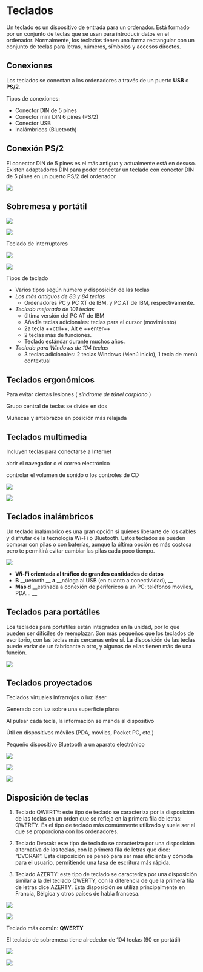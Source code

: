 # Teclados

Un teclado es un dispositivo de entrada para un ordenador. Está formado por un conjunto de teclas que se usan para introducir datos en el ordenador. Normalmente, los teclados tienen una forma rectangular con un conjunto de teclas para letras, números, símbolos y accesos directos.

## Conexiones

Los teclados se conectan a los ordenadores a través de un puerto **USB** o **PS/2**.

Tipos de conexiones:

* Conector DIN de 5 pines
* Conector mini DIN 6 pines \(PS/2\)
* Conector USB
* Inalámbricos \(Bluetooth\)

## Conexión PS/2

El conector DIN de 5 pines es el más antiguo y actualmente está en desuso\. Existen adaptadores DIN para poder conectar un teclado con conector DIN de 5 pines en un puerto PS/2 del ordenador

![](img/UD_10_-_Perif%C3%A9ricos_%28tema_completo%292.png)

## Sobremesa y portátil

![](img/UD_10_-_Perif%C3%A9ricos_%28tema_completo%293.png)

![](img/UD_10_-_Perif%C3%A9ricos_%28tema_completo%294.png)

Teclado de interruptores

![](img/UD_10_-_Perif%C3%A9ricos_%28tema_completo%295.png)

![](img/UD_10_-_Perif%C3%A9ricos_%28tema_completo%296.png)

Tipos de teclado

* Varios tipos según número y disposición de las teclas
* _Los más antiguos de 83 y 84 teclas_
  * Ordenadores PC y PC XT de IBM, y PC AT de IBM, respectivamente\.
* _Teclado mejorado de 101 teclas_
  * última versión del PC AT de IBM
  * Añadía teclas adicionales: teclas para el cursor \(movimiento\)
  * 2a tecla ++ctrl++, Alt e ++enter++
  * 2 teclas más de funciones\.
  * Teclado estándar durante muchos años\.
* _Teclado para Windows de 104 teclas_
  * 3 teclas adicionales: 2 teclas Windows \(Menú inicio\), 1 tecla de menú contextual

## Teclados ergonómicos

Para evitar ciertas lesiones \( _síndrome de túnel carpiano_ \)

Grupo central de teclas se divide en dos

Muñecas y antebrazos en posición más relajada

## Teclados multimedia

Incluyen teclas para conectarse a Internet

abrir el navegador o el correo electrónico

controlar el volumen de sonido o los controles de CD

![](img/UD_10_-_Perif%C3%A9ricos_%28tema_completo%297.png)

![](img/UD_10_-_Perif%C3%A9ricos_%28tema_completo%298.jpg)

## Teclados inalámbricos

Un teclado inalámbrico es una gran opción si quieres liberarte de los cables y disfrutar de la tecnología Wi-Fi o Bluetooth. Estos teclados se pueden comprar con pilas o con baterías, aunque la última opción es más costosa pero te permitirá evitar cambiar las pilas cada poco tiempo.

![](img/UD_10_-_Perif%C3%A9ricos_%28tema_completo%299.png)

  * __Wi\-Fi orientada al tráfico de grandes cantidades de datos__
  * __B__  __uetooth __  __a__  __náloga al USB \(en cuanto a conectividad\), __
  * __Más d__  __estinada a conexión de periféricos a un PC: teléfonos moviles, PDA… __

## Teclados para portátiles

Los teclados para portátiles están integrados en la unidad, por lo que pueden ser difíciles de reemplazar. Son más pequeños que los teclados de escritorio, con las teclas más cercanas entre sí. La disposición de las teclas puede variar de un fabricante a otro, y algunas de ellas tienen más de una función.

![](img/UD_10_-_Perif%C3%A9ricos_%28tema_completo%2910.jpg)

## Teclados proyectados

Teclados virtuales Infrarrojos o luz láser

Generado con luz sobre una superficie plana

Al pulsar cada tecla, la información se manda al dispositivo

Útil en dispositivos móviles \(PDA, móviles, Pocket PC, etc\.\)

Pequeño dispositivo Bluetooth a un aparato electrónico

![](img/UD_10_-_Perif%C3%A9ricos_%28tema_completo%2911.png)

![](img/UD_10_-_Perif%C3%A9ricos_%28tema_completo%2912.png)

![](img/UD_10_-_Perif%C3%A9ricos_%28tema_completo%2913.png)

## Disposición de teclas

1. Teclado QWERTY: este tipo de teclado se caracteriza por la disposición de las teclas en un orden que se refleja en la primera fila de letras: QWERTY. Es el tipo de teclado más comúnmente utilizado y suele ser el que se proporciona con los ordenadores.

2. Teclado Dvorak: este tipo de teclado se caracteriza por una disposición alternativa de las teclas, con la primera fila de letras que dice: “DVORAK”. Esta disposición se pensó para ser más eficiente y cómoda para el usuario, permitiendo una tasa de escritura más rápida.

3. Teclado AZERTY: este tipo de teclado se caracteriza por una disposición similar a la del teclado QWERTY, con la diferencia de que la primera fila de letras dice AZERTY. Esta disposición se utiliza principalmente en Francia, Bélgica y otros países de habla francesa.

![](img/UD_10_-_Perif%C3%A9ricos_%28tema_completo%2914.png)

![](img/UD_10_-_Perif%C3%A9ricos_%28tema_completo%2915.png)

Teclado más común:  __QWERTY__

El teclado de sobremesa tiene alrededor de 104 teclas \(90 en portátil\)

![](img/UD_10_-_Perif%C3%A9ricos_%28tema_completo%2916.jpg)

![](img/UD_10_-_Perif%C3%A9ricos_%28tema_completo%2917.png)